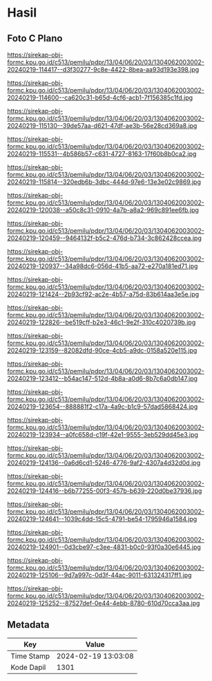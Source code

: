 # Hasil

## Foto C Plano

https://sirekap-obj-formc.kpu.go.id/c513/pemilu/pdpr/13/04/06/20/03/1304062003002-20240219-114417--d3f30277-9c8e-4422-8bea-aa93d193e398.jpg

https://sirekap-obj-formc.kpu.go.id/c513/pemilu/pdpr/13/04/06/20/03/1304062003002-20240219-114600--ca620c31-b65d-4cf6-acb1-7f156385c1fd.jpg

https://sirekap-obj-formc.kpu.go.id/c513/pemilu/pdpr/13/04/06/20/03/1304062003002-20240219-115130--39de57aa-d621-47df-ae3b-56e28cd369a8.jpg

https://sirekap-obj-formc.kpu.go.id/c513/pemilu/pdpr/13/04/06/20/03/1304062003002-20240219-115531--4b586b57-c631-4727-8163-17f60b8b0ca2.jpg

https://sirekap-obj-formc.kpu.go.id/c513/pemilu/pdpr/13/04/06/20/03/1304062003002-20240219-115814--320edb6b-3dbc-444d-97e6-13e3e02c9869.jpg

https://sirekap-obj-formc.kpu.go.id/c513/pemilu/pdpr/13/04/06/20/03/1304062003002-20240219-120038--a50c8c31-0910-4a7b-a8a2-969c891ee6fb.jpg

https://sirekap-obj-formc.kpu.go.id/c513/pemilu/pdpr/13/04/06/20/03/1304062003002-20240219-120459--9464132f-b5c2-476d-b734-3c862428ccea.jpg

https://sirekap-obj-formc.kpu.go.id/c513/pemilu/pdpr/13/04/06/20/03/1304062003002-20240219-120937--34a98dc6-056d-41b5-aa72-e270a181ed71.jpg

https://sirekap-obj-formc.kpu.go.id/c513/pemilu/pdpr/13/04/06/20/03/1304062003002-20240219-121424--2b93cf92-ac2e-4b57-a75d-83b614aa3e5e.jpg

https://sirekap-obj-formc.kpu.go.id/c513/pemilu/pdpr/13/04/06/20/03/1304062003002-20240219-122826--be519cff-b2e3-46c1-9e2f-310c4020739b.jpg

https://sirekap-obj-formc.kpu.go.id/c513/pemilu/pdpr/13/04/06/20/03/1304062003002-20240219-123159--82082dfd-90ce-4cb5-a9dc-0158a520e115.jpg

https://sirekap-obj-formc.kpu.go.id/c513/pemilu/pdpr/13/04/06/20/03/1304062003002-20240219-123412--b54ac147-512d-4b8a-a0d6-8b7c6a0db147.jpg

https://sirekap-obj-formc.kpu.go.id/c513/pemilu/pdpr/13/04/06/20/03/1304062003002-20240219-123654--888881f2-c17a-4a9c-b1c9-57dad5868424.jpg

https://sirekap-obj-formc.kpu.go.id/c513/pemilu/pdpr/13/04/06/20/03/1304062003002-20240219-123934--a0fc658d-c19f-42e1-9555-3eb529dd45e3.jpg

https://sirekap-obj-formc.kpu.go.id/c513/pemilu/pdpr/13/04/06/20/03/1304062003002-20240219-124136--0a6d6cd1-5246-4776-9af2-4307a4d32d0d.jpg

https://sirekap-obj-formc.kpu.go.id/c513/pemilu/pdpr/13/04/06/20/03/1304062003002-20240219-124416--b6b77255-00f3-457b-b639-220d0be37936.jpg

https://sirekap-obj-formc.kpu.go.id/c513/pemilu/pdpr/13/04/06/20/03/1304062003002-20240219-124641--1039c4dd-15c5-4791-be54-1795946a1584.jpg

https://sirekap-obj-formc.kpu.go.id/c513/pemilu/pdpr/13/04/06/20/03/1304062003002-20240219-124901--0d3cbe97-c3ee-4831-b0c0-93f0a30e6445.jpg

https://sirekap-obj-formc.kpu.go.id/c513/pemilu/pdpr/13/04/06/20/03/1304062003002-20240219-125106--9d7a997c-0d3f-44ac-9011-631324317ff1.jpg

https://sirekap-obj-formc.kpu.go.id/c513/pemilu/pdpr/13/04/06/20/03/1304062003002-20240219-125252--87527def-0e44-4ebb-8780-610d70cca3aa.jpg


## Metadata

| Key        | Value               |
| ---------- | ------------------- |
| Time Stamp | 2024-02-19 13:03:08 |
| Kode Dapil | 1301                |



